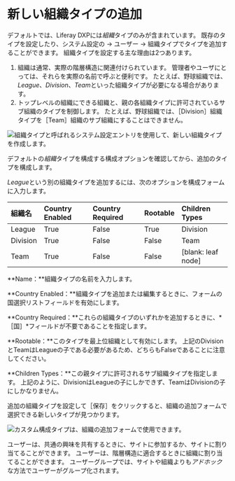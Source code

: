 # 新しい組織タイプの追加

デフォルトでは、Liferay DXPには*組織*タイプのみが含まれています。 既存のタイプを設定したり、システム設定の &rarr; ユーザー &rarr; 組織タイプでタイプを追加することができます。 組織タイプを設定する主な理由は2つあります。

1. 組織は通常、実際の階層構造に関連付けられています。 管理者やユーザにとっては、それらを実際の名前で呼ぶと便利です。 たとえば、野球組織では、*League*、*Division*、*Team*といった組織タイプが必要になる場合があります。
1. トップレベルの組織にできる組織と、親の各組織タイプに許可されているサブ組織のタイプを制御します。 たとえば、野球組織では、［Division］組織タイプを［Team］組織のサブ組織にすることはできません。

![組織タイプと呼ばれるシステム設定エントリを使用して、新しい組織タイプを作成します。](./adding-a-new-organization-type/images/01.png)

デフォルトの*組織*タイプを構成する構成オプションを確認してから、追加のタイプを構成します。

*League*という別の組織タイプを追加するには、次のオプションを構成フォームに入力します。

| 組織名      | Country Enabled | Country Required | Rootable | Children Types     |
| :--- | :--- | :--- | :--- | :--- |
| League   | True            | False            | True     | Division           |
| Division | True            | False            | False    | Team               |
| Team     | True            | False            | False    | [blank: leaf node] |

**Name：**組織タイプの名前を入力します。

**Country Enabled：**組織タイプを追加または編集するときに、フォームの国選択リストフィールドを有効にします。

**Country Required：**これらの組織タイプのいずれかを追加するときに、*［国］*フィールドが不要であることを指定します。

**Rootable：**このタイプを最上位組織として有効にします。 上記のDivisionとTeamはLeagueの子である必要があるため、どちらもFalseであることに注意してください。

**Children Types：**この親タイプに許可されるサブ組織タイプを指定します。 上記のように、DivisionはLeagueの子にしかできず、TeamはDivisionの子にしかなりません。

追加の組織タイプを設定して［保存］をクリックすると、組織の追加フォームで選択できる新しいタイプが見つかります。

![カスタム構成タイプは、組織の追加フォームで使用できます。](./adding-a-new-organization-type/images/02.png)

ユーザーは、共通の興味を共有するときに、サイトに参加するか、サイトに割り当てることができます。 ユーザーは、階層構造に適合するときに組織に割り当てることができます。 ユーザーグループでは、サイトや組織よりも*アドホック*な方法でユーザーがグループ化されます。
